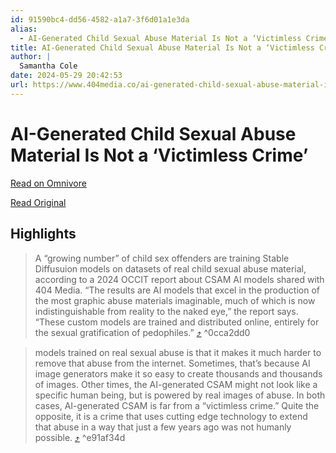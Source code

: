 ```yaml
---
id: 91590bc4-dd56-4582-a1a7-3f6d01a1e3da
alias:
  - AI-Generated Child Sexual Abuse Material Is Not a ‘Victimless Crime’
title: AI-Generated Child Sexual Abuse Material Is Not a ‘Victimless Crime’
author: |
  Samantha Cole
date: 2024-05-29 20:42:53
url: https://www.404media.co/ai-generated-child-sexual-abuse-material-is-not-a-victimless-crime/
---
```


# AI-Generated Child Sexual Abuse Material Is Not a ‘Victimless Crime’

[Read on Omnivore](https://omnivore.app/me/ai-generated-child-sexual-abuse-material-is-not-a-victimless-cri-18fc5e079ab)

[Read Original](https://www.404media.co/ai-generated-child-sexual-abuse-material-is-not-a-victimless-crime/)

## Highlights

> A “growing number” of child sex offenders are training Stable Diffusuion models on datasets of real child sexual abuse material, according to a 2024 OCCIT report about CSAM AI models shared with 404 Media. “The results are AI models that excel in the production of the most graphic abuse materials imaginable, much of which is now indistinguishable from reality to the naked eye,” the report says. “These custom models are trained and distributed online, entirely for the sexual gratification of pedophiles.” [⤴️](https://omnivore.app/me/ai-generated-child-sexual-abuse-material-is-not-a-victimless-cri-18fc5e079ab#0cca2dd0-e9c8-4528-87dc-340553c60098)  ^0cca2dd0

> models trained on real sexual abuse is that it makes it much harder to remove that abuse from the internet. Sometimes, that’s because AI image generators make it so easy to create thousands and thousands of images. Other times, the AI-generated CSAM might not look like a specific human being, but is powered by real images of abuse. In both cases, AI-generated CSAM is far from a “victimless crime.” Quite the opposite, it is a crime that uses cutting edge technology to extend that abuse in a way that just a few years ago was not humanly possible. [⤴️](https://omnivore.app/me/ai-generated-child-sexual-abuse-material-is-not-a-victimless-cri-18fc5e079ab#e91af34d-2673-4429-8a13-048eedf59048)  ^e91af34d

